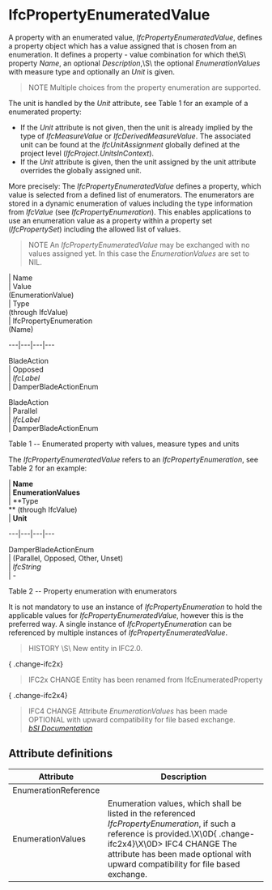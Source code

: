 IfcPropertyEnumeratedValue
==========================
A property with an enumerated value, _IfcPropertyEnumeratedValue_, defines a
property object which has a value assigned that is chosen from an enumeration.
It defines a property - value combination for which the\S\ property _Name_, an
optional _Description_,\S\ the optional _EnumerationValues_ with measure type
and optionally an _Unit_ is given.  
  
> NOTE  Multiple choices from the property enumeration are supported.  
  
The unit is handled by the _Unit_ attribute, see Table 1 for an example of a
enumerated property:  
  
* If the _Unit_ attribute is not given, then the unit is already implied by the type of _IfcMeasureValue_ or _IfcDerivedMeasureValue_. The associated unit can be found at the _IfcUnitAssignment_ globally defined at the project level (_IfcProject.UnitsInContext_).  
* If the _Unit_ attribute is given, then the unit assigned by the unit attribute overrides the globally assigned unit.  
  
More precisely: The _IfcPropertyEnumeratedValue_ defines a property, which
value is selected from a defined list of enumerators. The enumerators are
stored in a dynamic enumeration of values including the type information from
_IfcValue_ (see _IfcPropertyEnumeration_). This enables applications to use an
enumeration value as a property within a property set (_IfcPropertySet_)
including the allowed list of values.  
  
> NOTE  An _IfcPropertyEnumeratedValue_ may be exchanged with no values
> assigned yet. In this case the _EnumerationValues_ are set to NIL.  
  
  
  
  
  
  
  
  
| Name  
| Value  
(EnumerationValue)  
| Type  
(through IfcValue)  
| IfcPropertyEnumeration  
(Name)  
  
---|---|---|---  
  
  
BladeAction  
| Opposed  
| _IfcLabel_  
| DamperBladeActionEnum  
  
  
  
BladeAction  
| Parallel  
| _IfcLabel_  
| DamperBladeActionEnum  
  
  
  
  
  
  
  

Table 1 -- Enumerated property with values, measure types and units

  
  
  
  
  
  
  
The _IfcPropertyEnumeratedValue_ refers to an _IfcPropertyEnumeration_, see
Table 2 for an example:  
  
  
  
  
  
  
| **Name**  
| **EnumerationValues**  
| **Type  
** (through IfcValue)  
| **Unit**  
  
---|---|---|---  
  
  
DamperBladeActionEnum  
| (Parallel, Opposed, Other, Unset)  
| _IfcString_  
| -  
  
  
  
  
  
  
  

Table 2 -- Property enumeration with enumerators

  
  
  
  
  
It is not mandatory to use an instance of _IfcPropertyEnumeration_ to hold the
applicable values for _IfcPropertyEnumeratedValue_, however this is the
preferred way. A single instance of _IfcPropertyEnumeration_ can be referenced
by multiple instances of _IfcPropertyEnumeratedValue_.  
  
> HISTORY \S\ New entity in IFC2.0.  
  
{ .change-ifc2x}  
> IFC2x CHANGE  Entity has been renamed from IfcEnumeratedProperty  
  
{ .change-ifc2x4}  
> IFC4 CHANGE  Attribute _EnumerationValues_ has been made OPTIONAL with
> upward compatibility for file based exchange.  
[ _bSI
Documentation_](https://standards.buildingsmart.org/IFC/DEV/IFC4_2/FINAL/HTML/schema/ifcpropertyresource/lexical/ifcpropertyenumeratedvalue.htm)


Attribute definitions
---------------------
| Attribute            | Description                                                                                                                                                                                                                                             |
|----------------------|---------------------------------------------------------------------------------------------------------------------------------------------------------------------------------------------------------------------------------------------------------|
| EnumerationReference |                                                                                                                                                                                                                                                         |
| EnumerationValues    | Enumeration values, which shall be listed in the referenced _IfcPropertyEnumeration_, if such a reference is provided.\X\0D{ .change-ifc2x4}\X\0D> IFC4 CHANGE  The attribute has been made optional with upward compatibility for file based exchange. |

